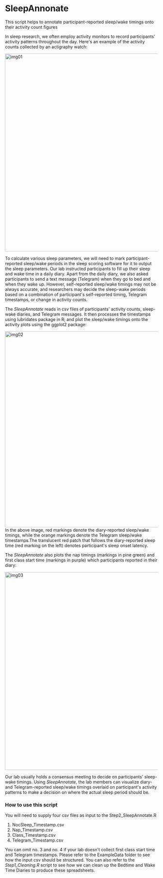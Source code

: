 # SleepAnnonate
This script helps to annotate participant-reported sleep/wake timings onto their activity count figures

In sleep research, we often employ activity monitors to record participants' activity patterns throughout the day. Here's an example of the activity counts collected by an actigraphy watch:

<img width="652" alt="img01" src="https://user-images.githubusercontent.com/99003122/161433468-c62f0d98-a7fa-458b-b83e-0755d42f86b7.png">

To calculate various sleep parameters, we will need to mark participant-reported sleep/wake periods in the sleep scoring software for it to output the sleep parameters. Our lab instructed participants to fill up their sleep and wake time in a daily diary. Apart from the daily diary, we also asked participants to send a text message (Telegram) when they go to bed and when they wake up. However, self-reported sleep/wake timings may not be always accurate, and researchers may decide the sleep-wake periods based on a combination of participant's self-reported timing, Telegram timestamps, or change in activity counts.

The *SleepAnnotate* reads in csv files of participants' activity counts, sleep-wake diaries, and Telegram messages. It then processes the timestamps using lubridates package in R; and plot the sleep/wake timings onto the activity plots using the ggplot2 package:

<img width="646" alt="img02" src="https://user-images.githubusercontent.com/99003122/161433876-dd30f604-3344-447b-9f27-d46ea9bedcc2.png">
In the above image, red markings denote the diary-reported sleep/wake timings, while the orange markings denote the Telegram sleep/wake timestamps.The translucent red patch that follows the diary-reported sleep time (red marking on the left) denotes participant's sleep onset latency.


The *SleepAnnotate* also plots the nap timings (markings in pine green) and first class start time (markings in purple) which participants reported in their diary:

<img width="652" alt="img03" src="https://user-images.githubusercontent.com/99003122/161434075-ff66e0b3-f976-4a90-a210-283d5ff0e9fa.png">

Our lab usually holds a consensus meeting to decide on participants' sleep-wake timings. Using *SleepAnnotate*, the lab members can visualize diary- and Telegram-reported sleep/wake timings overlaid on participant's activity patterns to make a decision on where the actual sleep period should be.

### How to use this script

You will need to supply four csv files as input to the Step2_SleepAnnotate.R

1. NocSleep_Timestamp.csv
2. Nap_Timestamp.csv
3. Class_Timestamp.csv
4. Telegram_Timestamp.csv

You can omit no. 3 and no. 4 if your lab doesn't collect first class start time and Telegram timestamps. Please refer to the ExampleData folder to see how the input csv should be structured. You can also refer to the *Step1_Cleaning.R* script to see how we can clean up the Bedtime and Wake Time Diaries to produce these spreadsheets.
